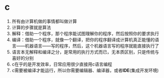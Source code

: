 #     c

1. 所有由计算机做的事情都叫做计算
2. 计算的步骤就是算法
3. 解释：借助一个程序，那个程序能试图理解你的程序，然后按照你的要求执行
4. 编译：借助一个程序，就像一个翻译，把你的程序翻译成计算机真正能懂的语言——机器语言——写的程序，然后，这个机器语言写的程序就能直接执行了
5. 语言本无解释和编译之分，是常用的执行方式而已，无本质区别，只是传统与喜好的分别
6. c在乎的是开发效率，日常应用很少直接用c语言编程
7. c需要被编译才能运行，所以你需要编辑器、编译器，或者**IDE**(集成开发环境)

